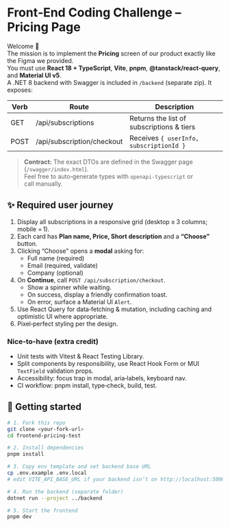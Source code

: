# Front‑End Coding Challenge – Pricing Page

Welcome 👋  
The mission is to implement the **Pricing** screen of our product exactly like the Figma we provided.  
You must use **React 18 + TypeScript**, **Vite**, **pnpm**, **@tanstack/react‑query**, and **Material UI v5**.  
A .NET 8 backend with Swagger is included in `/backend` (separate zip). It exposes:

| Verb | Route                      | Description                               |
|------|--------------------------- |-------------------------------------------|
| GET  | /api/subscriptions         | Returns the list of subscriptions & tiers |
| POST | /api/subscription/checkout | Receives `{ userInfo, subscriptionId }`   |

> **Contract:** The exact DTOs are defined in the Swagger page (`/swagger/index.html`).  
> Feel free to auto‑generate types with `openapi-typescript` or call manually.

## ✨  Required user journey

1. Display all subscriptions in a responsive grid (desktop ≥ 3 columns; mobile = 1).
2. Each card has **Plan name, Price, Short description** and a **“Choose”** button.
3. Clicking “Choose” opens a **modal** asking for:
   - Full name (required)  
   - Email (required, validate)  
   - Company (optional)
4. On **Continue**, call `POST /api/subscription/checkout`.
   - Show a spinner while waiting.
   - On success, display a friendly confirmation toast.
   - On error, surface a Material UI `Alert`.
5. Use React Query for data‑fetching & mutation, including caching and optimistic UI where appropriate.
6. Pixel‑perfect styling per the design.

### Nice‑to‑have (extra credit)

* Unit tests with Vitest & React Testing Library.  
* Split components by responsibility, use React Hook Form or MUI `TextField` validation props.  
* Accessibility: focus trap in modal, aria‑labels, keyboard nav.  
* CI workflow: pnpm install, type‑check, build, test.

## 🔧  Getting started

```bash
# 1. Fork this repo
git clone <your‑fork‑url>
cd frontend-pricing-test

# 2. Install dependencies
pnpm install

# 3. Copy env template and set backend base URL
cp .env.example .env.local
# edit VITE_API_BASE_URL if your backend isn’t on http://localhost:5000

# 4. Run the backend (separate folder)
dotnet run --project ../backend

# 5. Start the frontend
pnpm dev